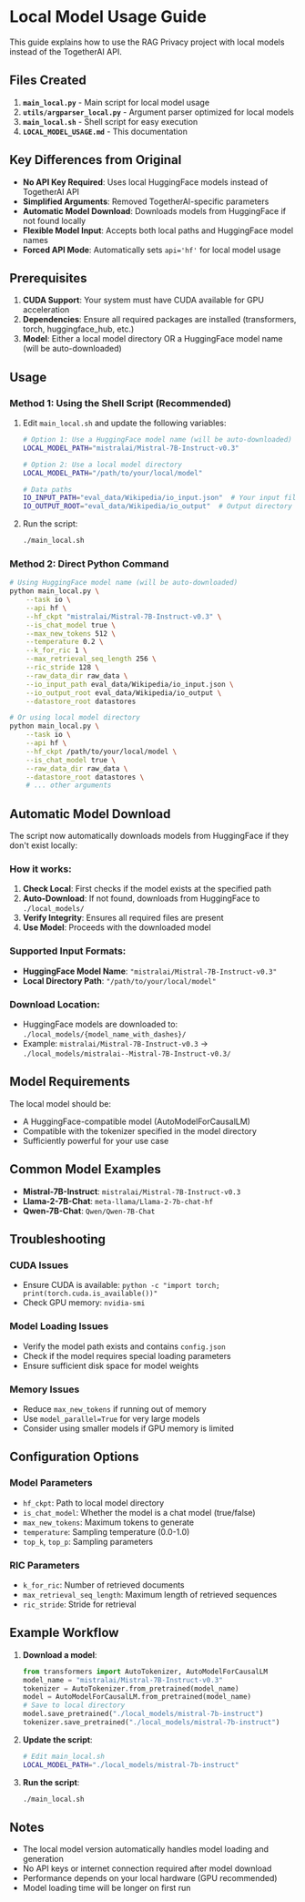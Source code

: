 # Local Model Usage Guide

This guide explains how to use the RAG Privacy project with local models instead of the TogetherAI API.

## Files Created

1. **`main_local.py`** - Main script for local model usage
2. **`utils/argparser_local.py`** - Argument parser optimized for local models
3. **`main_local.sh`** - Shell script for easy execution
4. **`LOCAL_MODEL_USAGE.md`** - This documentation

## Key Differences from Original

- **No API Key Required**: Uses local HuggingFace models instead of TogetherAI API
- **Simplified Arguments**: Removed TogetherAI-specific parameters
- **Automatic Model Download**: Downloads models from HuggingFace if not found locally
- **Flexible Model Input**: Accepts both local paths and HuggingFace model names
- **Forced API Mode**: Automatically sets `api='hf'` for local model usage

## Prerequisites

1. **CUDA Support**: Your system must have CUDA available for GPU acceleration
2. **Dependencies**: Ensure all required packages are installed (transformers, torch, huggingface_hub, etc.)
3. **Model**: Either a local model directory OR a HuggingFace model name (will be auto-downloaded)

## Usage

### Method 1: Using the Shell Script (Recommended)

1. Edit `main_local.sh` and update the following variables:
   ```bash
   # Option 1: Use a HuggingFace model name (will be auto-downloaded)
   LOCAL_MODEL_PATH="mistralai/Mistral-7B-Instruct-v0.3"
   
   # Option 2: Use a local model directory
   LOCAL_MODEL_PATH="/path/to/your/local/model"
   
   # Data paths
   IO_INPUT_PATH="eval_data/Wikipedia/io_input.json"  # Your input file
   IO_OUTPUT_ROOT="eval_data/Wikipedia/io_output"  # Output directory
   ```

2. Run the script:
   ```bash
   ./main_local.sh
   ```

### Method 2: Direct Python Command

```bash
# Using HuggingFace model name (will be auto-downloaded)
python main_local.py \
    --task io \
    --api hf \
    --hf_ckpt "mistralai/Mistral-7B-Instruct-v0.3" \
    --is_chat_model true \
    --max_new_tokens 512 \
    --temperature 0.2 \
    --k_for_ric 1 \
    --max_retrieval_seq_length 256 \
    --ric_stride 128 \
    --raw_data_dir raw_data \
    --io_input_path eval_data/Wikipedia/io_input.json \
    --io_output_root eval_data/Wikipedia/io_output \
    --datastore_root datastores

# Or using local model directory
python main_local.py \
    --task io \
    --api hf \
    --hf_ckpt /path/to/your/local/model \
    --is_chat_model true \
    --raw_data_dir raw_data \
    --datastore_root datastores \
    # ... other arguments
```

## Automatic Model Download

The script now automatically downloads models from HuggingFace if they don't exist locally:

### How it works:
1. **Check Local**: First checks if the model exists at the specified path
2. **Auto-Download**: If not found, downloads from HuggingFace to `./local_models/`
3. **Verify Integrity**: Ensures all required files are present
4. **Use Model**: Proceeds with the downloaded model

### Supported Input Formats:
- **HuggingFace Model Name**: `"mistralai/Mistral-7B-Instruct-v0.3"`
- **Local Directory Path**: `"/path/to/your/local/model"`

### Download Location:
- HuggingFace models are downloaded to: `./local_models/{model_name_with_dashes}/`
- Example: `mistralai/Mistral-7B-Instruct-v0.3` → `./local_models/mistralai--Mistral-7B-Instruct-v0.3/`

## Model Requirements

The local model should be:
- A HuggingFace-compatible model (AutoModelForCausalLM)
- Compatible with the tokenizer specified in the model directory
- Sufficiently powerful for your use case

## Common Model Examples

- **Mistral-7B-Instruct**: `mistralai/Mistral-7B-Instruct-v0.3`
- **Llama-2-7B-Chat**: `meta-llama/Llama-2-7b-chat-hf`
- **Qwen-7B-Chat**: `Qwen/Qwen-7B-Chat`

## Troubleshooting

### CUDA Issues
- Ensure CUDA is available: `python -c "import torch; print(torch.cuda.is_available())"`
- Check GPU memory: `nvidia-smi`

### Model Loading Issues
- Verify the model path exists and contains `config.json`
- Check if the model requires special loading parameters
- Ensure sufficient disk space for model weights

### Memory Issues
- Reduce `max_new_tokens` if running out of memory
- Use `model_parallel=True` for very large models
- Consider using smaller models if GPU memory is limited

## Configuration Options

### Model Parameters
- `hf_ckpt`: Path to local model directory
- `is_chat_model`: Whether the model is a chat model (true/false)
- `max_new_tokens`: Maximum tokens to generate
- `temperature`: Sampling temperature (0.0-1.0)
- `top_k`, `top_p`: Sampling parameters

### RIC Parameters
- `k_for_ric`: Number of retrieved documents
- `max_retrieval_seq_length`: Maximum length of retrieved sequences
- `ric_stride`: Stride for retrieval

## Example Workflow

1. **Download a model**:
   ```python
   from transformers import AutoTokenizer, AutoModelForCausalLM
   model_name = "mistralai/Mistral-7B-Instruct-v0.3"
   tokenizer = AutoTokenizer.from_pretrained(model_name)
   model = AutoModelForCausalLM.from_pretrained(model_name)
   # Save to local directory
   model.save_pretrained("./local_models/mistral-7b-instruct")
   tokenizer.save_pretrained("./local_models/mistral-7b-instruct")
   ```

2. **Update the script**:
   ```bash
   # Edit main_local.sh
   LOCAL_MODEL_PATH="./local_models/mistral-7b-instruct"
   ```

3. **Run the script**:
   ```bash
   ./main_local.sh
   ```

## Notes

- The local model version automatically handles model loading and generation
- No API keys or internet connection required after model download
- Performance depends on your local hardware (GPU recommended)
- Model loading time will be longer on first run
